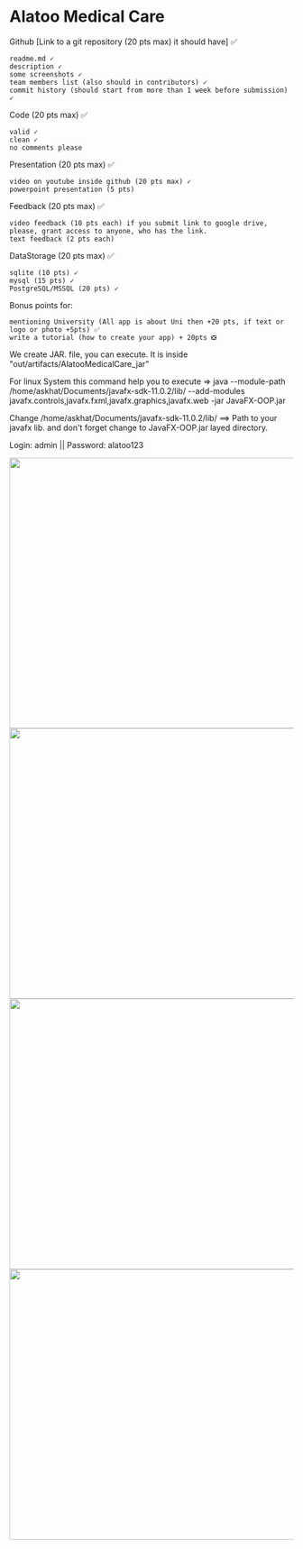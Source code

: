 # Alatoo Medical Care

Github [Link to a git repository (20 pts max) it should have] ✅

    readme.md ✓
    description ✓
    some screenshots ✓
    team members list (also should in contributors) ✓
    commit history (should start from more than 1 week before submission) ✓

Code (20 pts max) ✅

    valid ✓
    clean ✓
    no comments please

Presentation (20 pts max) ✅

    video on youtube inside github (20 pts max) ✓
    powerpoint presentation (5 pts) 

Feedback (20 pts max) ✅

    video feedback (10 pts each) if you submit link to google drive, please, grant access to anyone, who has the link.
    text feedback (2 pts each)

DataStorage (20 pts max) ✅

    sqlite (10 pts) ✓
    mysql (15 pts) ✓
    PostgreSQL/MSSQL (20 pts) ✓

Bonus points for:

    mentioning University (All app is about Uni then +20 pts, if text or logo or photo +5pts) ✅
    write a tutorial (how to create your app) + 20pts ❎

We create JAR. file, you can execute. It is inside "out/artifacts/AlatooMedicalCare_jar"

For linux System this command help you to execute => java --module-path /home/askhat/Documents/javafx-sdk-11.0.2/lib/ --add-modules javafx.controls,javafx.fxml,javafx.graphics,javafx.web -jar JavaFX-OOP.jar

Change /home/askhat/Documents/javafx-sdk-11.0.2/lib/ ==> Path to your javafx lib. and don't forget change to JavaFX-OOP.jar layed directory.


Login: admin || Password: alatoo123

<img src="https://user-images.githubusercontent.com/49748480/103016470-46b53f80-456c-11eb-999c-e30803216d8b.png" width="720" height="480" />

<img src="https://user-images.githubusercontent.com/49748480/103016507-5896e280-456c-11eb-82b6-7ad9b47d8226.png" width="885" height="480" />

<img src="https://user-images.githubusercontent.com/49748480/103016541-651b3b00-456c-11eb-8af6-58e279280286.png" width="885" height="480" />


<img src="https://user-images.githubusercontent.com/49748480/103016576-749a8400-456c-11eb-995f-2ba192922dba.png" width="885" height="480" />


